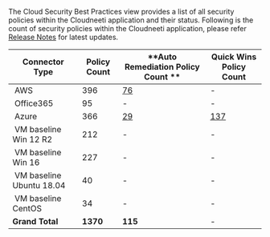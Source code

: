
The Cloud Security Best Practices view provides a list of all security policies within the Cloudneeti application and their status. Following is the count of security policies within the Cloudneeti application, please refer [Release Notes](../../releaseNotes/2019/) for latest updates.

| **Connector Type​**        | **Policy Count​** | **Auto Remediation Policy​ Count ** | **Quick Wins Policy Count**|
|---------------------------|------------------|------------------------|------------------------|
|  AWS​                      | 396​              | [76​](../../remediation/awsRemediation/)                       |    - |
|  Office365​                | 95​               | -                      |   - |
|  Azure​                    | 366​              | [29](../../remediation/azureAutoRemediation/)                     |   [137](../../remediation/azureQuickWins/) |
|  VM baseline Win 12 R2​    | 212​              | ​-                      |   - |
|  VM baseline Win 16​       | 227​              | ​-                      |   - |
|  VM baseline Ubuntu 18.04​ | 40​               | ​-                      |   - |
|  VM baseline CentOS​       | 34​               | ​-                      |   - |
| **Grand Total**​           | **1370**​         | **115**​                 |   - |